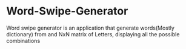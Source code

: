 # Word-Swipe-Generator
Word swipe generator is an application that generate words(Mostly dictionary) from and NxN matrix of Letters, displaying all the possible combinations
